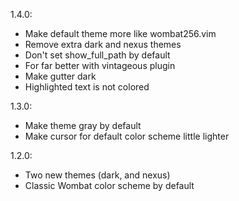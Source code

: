 1.4.0:
  - Make default theme more like wombat256.vim
  - Remove extra dark and nexus themes
  - Don't set show_full_path by default
  - For far better with vintageous plugin
  - Make gutter dark
  - Highlighted text is not colored

1.3.0:
  - Make theme gray by default
  - Make cursor for default color scheme little lighter

1.2.0:
  - Two new themes (dark, and nexus)
  - Classic Wombat color scheme by default
